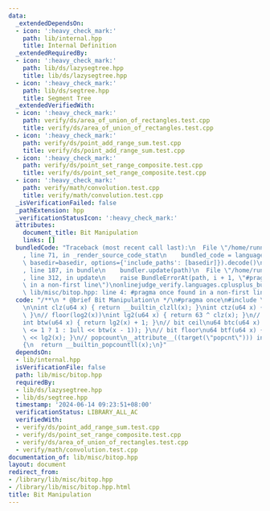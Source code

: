 ```yaml
---
data:
  _extendedDependsOn:
  - icon: ':heavy_check_mark:'
    path: lib/internal.hpp
    title: Internal Definition
  _extendedRequiredBy:
  - icon: ':heavy_check_mark:'
    path: lib/ds/lazysegtree.hpp
    title: lib/ds/lazysegtree.hpp
  - icon: ':heavy_check_mark:'
    path: lib/ds/segtree.hpp
    title: Segment Tree
  _extendedVerifiedWith:
  - icon: ':heavy_check_mark:'
    path: verify/ds/area_of_union_of_rectangles.test.cpp
    title: verify/ds/area_of_union_of_rectangles.test.cpp
  - icon: ':heavy_check_mark:'
    path: verify/ds/point_add_range_sum.test.cpp
    title: verify/ds/point_add_range_sum.test.cpp
  - icon: ':heavy_check_mark:'
    path: verify/ds/point_set_range_composite.test.cpp
    title: verify/ds/point_set_range_composite.test.cpp
  - icon: ':heavy_check_mark:'
    path: verify/math/convolution.test.cpp
    title: verify/math/convolution.test.cpp
  _isVerificationFailed: false
  _pathExtension: hpp
  _verificationStatusIcon: ':heavy_check_mark:'
  attributes:
    document_title: Bit Manipulation
    links: []
  bundledCode: "Traceback (most recent call last):\n  File \"/home/runner/.local/lib/python3.10/site-packages/onlinejudge_verify/documentation/build.py\"\
    , line 71, in _render_source_code_stat\n    bundled_code = language.bundle(stat.path,\
    \ basedir=basedir, options={'include_paths': [basedir]}).decode()\n  File \"/home/runner/.local/lib/python3.10/site-packages/onlinejudge_verify/languages/cplusplus.py\"\
    , line 187, in bundle\n    bundler.update(path)\n  File \"/home/runner/.local/lib/python3.10/site-packages/onlinejudge_verify/languages/cplusplus_bundle.py\"\
    , line 312, in update\n    raise BundleErrorAt(path, i + 1, \"#pragma once found\
    \ in a non-first line\")\nonlinejudge_verify.languages.cplusplus_bundle.BundleErrorAt:\
    \ lib/misc/bitop.hpp: line 4: #pragma once found in a non-first line\n"
  code: "/**\n * @brief Bit Manipulation\n */\n#pragma once\n#include \"lib/internal.hpp\"\
    \n\nint clz(u64 x) { return __builtin_clzll(x); }\nint ctz(u64 x) { return __builtin_ctzll(x);\
    \ }\n// floor(log2(x))\nint lg2(u64 x) { return 63 ^ clz(x); }\n// bit width\n\
    int btw(u64 x) { return lg2(x) + 1; }\n// bit ceil\nu64 btc(u64 x) { return (x\
    \ <= 1 ? 1 : 1ull << btw(x - 1)); }\n// bit floor\nu64 btf(u64 x) { return 1ull\
    \ << lg2(x); }\n// popcount\n__attribute__((target(\"popcnt\"))) int ppc(u64 x)\n\
    {\n  return __builtin_popcountll(x);\n}"
  dependsOn:
  - lib/internal.hpp
  isVerificationFile: false
  path: lib/misc/bitop.hpp
  requiredBy:
  - lib/ds/lazysegtree.hpp
  - lib/ds/segtree.hpp
  timestamp: '2024-06-14 09:23:51+08:00'
  verificationStatus: LIBRARY_ALL_AC
  verifiedWith:
  - verify/ds/point_add_range_sum.test.cpp
  - verify/ds/point_set_range_composite.test.cpp
  - verify/ds/area_of_union_of_rectangles.test.cpp
  - verify/math/convolution.test.cpp
documentation_of: lib/misc/bitop.hpp
layout: document
redirect_from:
- /library/lib/misc/bitop.hpp
- /library/lib/misc/bitop.hpp.html
title: Bit Manipulation
---
```

